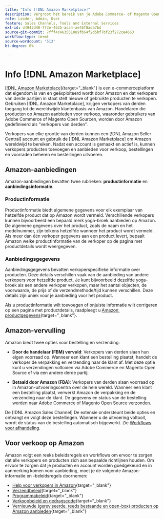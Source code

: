 ```yaml
---
title: "Info [!DNL Amazon Marketplace]"
description: Vergroot het bereik van je Adobe Commerce- of Magento Open Source-winkel door je productcatalogus te gebruiken als aanbiedingen op de Amazon Marketplace.
role: Leader, Admin, User
feature: Sales Channels, Tools and External Services
exl-id: d4943d40-773e-4635-aca4-ae40f8ada7bd
source-git-commit: 7fff4c463551089fb64f2d5bf7bf23f272ce4663
workflow-type: tm+mt
source-wordcount: '513'
ht-degree: 0%

---
```


# Info [!DNL Amazon Marketplace]

[[!DNL Amazon Marketplace]](https://sell.amazon.com/){target="_blank"} is een e-commerceplatform dat eigendom is van en geëxploiteerd wordt door Amazon en dat verkopers van derde partijen in staat stelt nieuwe of gebruikte producten te verkopen. Gebruiken [!DNL Amazon Marketplace], krijgen verkopers van derden toegang tot de wereldwijde klantenbasis van Amazon. Handelaren die producten op Amazon aanbieden voor verkoop, waaronder gebruikers van Adobe Commerce of Magento Open Sourcen, worden door Amazon gedefinieerd als &quot;verkopers van derden&quot;.

Verkopers van elke grootte van derden kunnen een [!DNL Amazon Seller Central] account en gebruik de [!DNL Amazon Marketplace] om Amazon wereldwijd te bereiken. Nadat een account is gemaakt en actief is, kunnen verkopers producten toevoegen en aanbieden voor verkoop, bestellingen en voorraden beheren en bestellingen uitvoeren.

## Amazon-aanbiedingen

Amazon-aanbiedingen bevatten twee rubrieken: **productinformatie** en **aanbiedingsinformatie**.

### Productinformatie

Productinformatie biedt algemene gegevens voor elk exemplaar van hetzelfde product dat op Amazon wordt vermeld. Verschillende verkopers kunnen bijvoorbeeld een bepaald merk yoga-broek aanbieden op Amazon. De algemene gegevens over het product, zoals de naam en het modelnummer, zijn telkens hetzelfde wanneer het product wordt vermeld. Als meer dan één verkoper gegevens aan een product levert, bepaalt Amazon welke productinformatie van de verkoper op de pagina met productdetails wordt weergegeven.

### Aanbiedingsgegevens

Aanbiedingsgegevens bevatten verkoperspecifieke informatie over producten. Deze details verschillen vaak van de aanbieding van andere verkopers voor hetzelfde product. Je kunt bijvoorbeeld dezelfde yoga-broek als een andere verkoper verkopen, maar het aantal objecten, de voorwaarde, de prijs of de verzendmethode/tijd kunnen verschillen. Deze details zijn uniek voor je aanbieding voor het product.

Als u productinformatie wilt toevoegen of onjuiste informatie wilt corrigeren op een pagina met productdetails, raadpleegt u [Amazon: productgegevens](https://sellercentral.amazon.com/gp/help/external/200335450){target="_blank"}.

## Amazon-vervulling

Amazon biedt twee opties voor bestelling en verzending:

- **Door de handelaar (FBM) vervuld**: Verkopers van derden slaan hun eigen voorraad op. Wanneer een klant een bestelling plaatst, handelt de verkoper de verpakking en verzending naar de klant af. Met deze optie kunt u verzendingen voltooien via Adobe Commerce en Magento Open Source of via een andere derde partij.

- **Betaald door Amazon (FBA)**: Verkopers van derden slaan voorraad op in Amazon-uitvoeringscentra over de hele wereld. Wanneer een klant een bestelling plaatst, verwerkt Amazon de verpakking en de verzending naar de klant. De gegevens en status van de bestelling worden naar Adobe Commerce of Magento Open Source verzonden.

De [!DNL Amazon Sales Channel] De extensie ondersteunt beide opties en ontvangt en volgt deze bestellingen. Wanneer u de uitvoering voltooit, wordt de status van de bestelling automatisch bijgewerkt. Zie [Workflows voor afhandeling](./fulfillment-workflows.md).

## Voor verkoop op Amazon

Amazon volgt een reeks beleidsregels en workflows om ervoor te zorgen dat alle verkopers en producten zich aan bepaalde richtlijnen houden. Om ervoor te zorgen dat je producten en account worden goedgekeurd en in aanmerking komen voor aanbieding, moet je de volgende Amazon-informatie en -beleidsregels doornemen:

- [Help voor verkopers in Amazon](https://sellercentral.amazon.com/gp/help/external/help-page.html?itemID=2&amp;language=en_US/){target="_blank"}
- [Verzendbeleid](https://sellercentral.amazon.com/gp/help/external/201901620?language=en-US){target="_blank"}
- [Programmabeleid](https://sellercentral.amazon.com/gp/help/external/521?language=en-US){target="_blank"}
- [Verkoopbeleid en gedragscode](https://sellercentral.amazon.com/gp/help/external/1801?language=en-US){target="_blank"}
- [Vernieuwde (gereviseerde, reeds bestaande en open-box) producten op Amazon aanbieden](https://sell.amazon.com/programs/renewed){target="_blank"}

